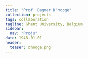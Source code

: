 ```yaml
---
title: "Prof. Dagmar D'hooge"
collection: projects
tags: collaboration
tagline: Ghent University, Belgium
sidebar:
  nav: "Projs"
date: 1948-01-01
header:
  teaser: dhooge.png
---
```


